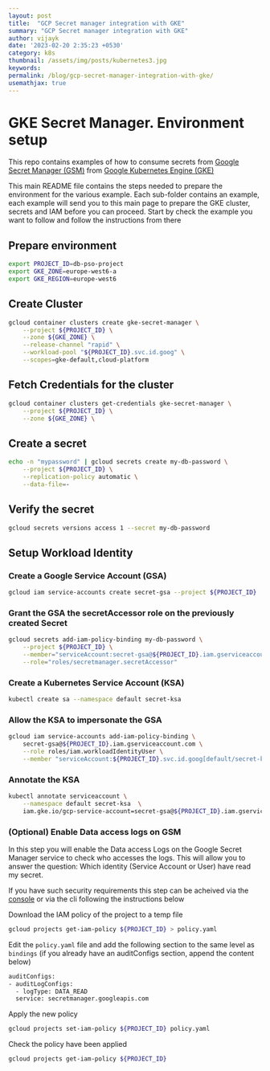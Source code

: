 ```yaml
---
layout: post
title:  "GCP Secret manager integration with GKE"
summary: "GCP Secret manager integration with GKE"
author: vijayk
date: '2023-02-20 2:35:23 +0530'
category: k8s
thumbnail: /assets/img/posts/kubernetes3.jpg
keywords: 
permalink: /blog/gcp-secret-manager-integration-with-gke/
usemathjax: true
---
```



# GKE Secret Manager. Environment setup

This repo contains examples of how to consume secrets from [Google Secret Manager (GSM)](https://cloud.google.com/secret-manager) from [Google Kubernetes Engine (GKE)](https://cloud.google.com/kubernetes-engine)

This main README file contains the steps needed to prepare the environment for the various example. Each sub-folder contains an example, each example will send you to this main page to prepare the GKE cluster, secrets and IAM before you can proceed. Start by check the example you want to follow and follow the instructions from there

## Prepare environment

```bash
export PROJECT_ID=db-pso-project
export GKE_ZONE=europe-west6-a
export GKE_REGION=europe-west6
```

## Create Cluster

```bash
gcloud container clusters create gke-secret-manager \
    --project ${PROJECT_ID} \
    --zone ${GKE_ZONE} \
    --release-channel "rapid" \
    --workload-pool "${PROJECT_ID}.svc.id.goog" \
    --scopes=gke-default,cloud-platform
```

## Fetch Credentials for the cluster

```bash
gcloud container clusters get-credentials gke-secret-manager \
    --project ${PROJECT_ID} \
    --zone ${GKE_ZONE} \
```

## Create a secret

```bash
echo -n "mypassword" | gcloud secrets create my-db-password \
    --project ${PROJECT_ID} \
    --replication-policy automatic \
    --data-file=-
```

## Verify the secret

```bash
gcloud secrets versions access 1 --secret my-db-password
```

## Setup Workload Identity

### Create a Google Service Account (GSA)

```bash
gcloud iam service-accounts create secret-gsa --project ${PROJECT_ID}
```

### Grant the GSA the secretAccessor role on the previously created Secret

```bash
gcloud secrets add-iam-policy-binding my-db-password \
    --project ${PROJECT_ID} \
    --member="serviceAccount:secret-gsa@${PROJECT_ID}.iam.gserviceaccount.com" \
    --role="roles/secretmanager.secretAccessor"
```

### Create a Kubernetes Service Account (KSA)

```bash
kubectl create sa --namespace default secret-ksa
```

### Allow the KSA to impersonate the GSA

```bash
gcloud iam service-accounts add-iam-policy-binding \
    secret-gsa@${PROJECT_ID}.iam.gserviceaccount.com \
    --role roles/iam.workloadIdentityUser \
    --member "serviceAccount:${PROJECT_ID}.svc.id.goog[default/secret-ksa]"
```

### Annotate the KSA

```bash
kubectl annotate serviceaccount \
    --namespace default secret-ksa  \
    iam.gke.io/gcp-service-account=secret-gsa@${PROJECT_ID}.iam.gserviceaccount.com
```

### (Optional) Enable Data access logs on GSM

In this step you will enable the Data access Logs on the Google Secret Manager service to check who accesses the logs. This will allow you to answer the question: Which identity (Service Account or User) have read my secret.

If you have such security requirements this step can be acheived via the [console](https://cloud.google.com/logging/docs/audit/configure-data-access#config-console) or via the cli following the instructions below

Download the IAM policy of the project to a temp file

```bash
gcloud projects get-iam-policy ${PROJECT_ID} > policy.yaml
```

Edit the ```policy.yaml``` file and add the following section to the same level as ```bindings``` (if you already have an auditConfigs section, append the content below)

```bash
auditConfigs:
- auditLogConfigs:
  - logType: DATA_READ
  service: secretmanager.googleapis.com
```

Apply the new policy

```bash
gcloud projects set-iam-policy ${PROJECT_ID} policy.yaml
```

Check the policy have been applied 

```bash
gcloud projects get-iam-policy ${PROJECT_ID}
```